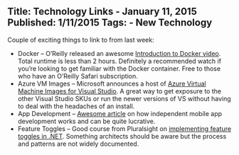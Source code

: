 Title: Technology Links - January 11, 2015
Published: 1/11/2015
Tags:
    - New Technology
---
Couple of exciting things to link to from last week:
* Docker – O’Reilly released an awesome [Introduction to Docker video](https://www.oreilly.com/library/view/introduction-to-docker/9781491916179/). Total runtime is less than 2 hours. Definitely a recommended watch if you’re looking to get familiar with the Docker container. Free to those who have an O’Reilly Safari subscription.
* Azure VM Images – Microsoft announces a host of [Azure Virtual Machine Images for Visual Studio](https://devblogs.microsoft.com/visualstudio/azure-virtual-machine-images-for-visual-studio.aspx). A great way to get exposure to the other Visual Studio SKUs or run the newer versions of VS without having to deal with the headaches of an install.
* App Development – [Awesome article](https://medium.com/@carlosribas/how-hourstracker-earns-five-figures-a-month-on-the-app-store-85a20bb972eb) on how independent mobile app development works and can be quite lucrative.
* Feature Toggles – Good course from Pluralsight on [implementing feature toggles in .NET](https://www.pluralsight.com/courses/dotnet-featuretoggle-implementing). Something architects should be aware but the process and patterns are not widely documented.